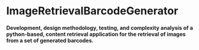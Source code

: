 # ImageRetrievalBarcodeGenerator

#### Development, design methodology, testing, and complexity analysis of a python-based, content retrieval application for the retrieval of images from a set of generated barcodes.
